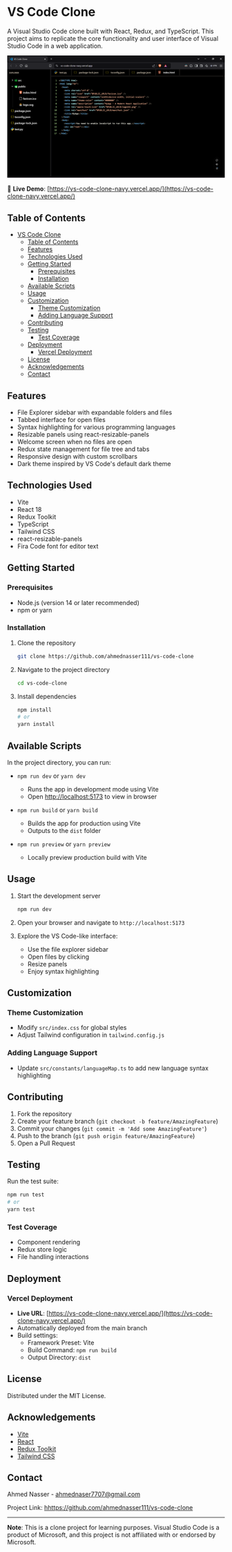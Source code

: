 # VS Code Clone

A Visual Studio Code clone built with React, Redux, and TypeScript. This project aims to replicate the core functionality and user interface of Visual Studio Code in a web application.

![VS Code Clone Screenshot](screenshot.png)

🔗 **Live Demo**: [https://vs-code-clone-navy.vercel.app/](https://vs-code-clone-navy.vercel.app/)

## Table of Contents

- [VS Code Clone](#vs-code-clone)
  - [Table of Contents](#table-of-contents)
  - [Features](#features)
  - [Technologies Used](#technologies-used)
  - [Getting Started](#getting-started)
    - [Prerequisites](#prerequisites)
    - [Installation](#installation)
  - [Available Scripts](#available-scripts)
  - [Usage](#usage)
  - [Customization](#customization)
    - [Theme Customization](#theme-customization)
    - [Adding Language Support](#adding-language-support)
  - [Contributing](#contributing)
  - [Testing](#testing)
    - [Test Coverage](#test-coverage)
  - [Deployment](#deployment)
    - [Vercel Deployment](#vercel-deployment)
  - [License](#license)
  - [Acknowledgements](#acknowledgements)
  - [Contact](#contact)

## Features

- File Explorer sidebar with expandable folders and files
- Tabbed interface for open files
- Syntax highlighting for various programming languages
- Resizable panels using react-resizable-panels
- Welcome screen when no files are open
- Redux state management for file tree and tabs
- Responsive design with custom scrollbars
- Dark theme inspired by VS Code's default dark theme

## Technologies Used

- Vite
- React 18
- Redux Toolkit
- TypeScript
- Tailwind CSS
- react-resizable-panels
- Fira Code font for editor text

## Getting Started

### Prerequisites

- Node.js (version 14 or later recommended)
- npm or yarn

### Installation

1. Clone the repository

   ```bash
   git clone https://github.com/ahmednasser111/vs-code-clone
   ```

2. Navigate to the project directory

   ```bash
   cd vs-code-clone
   ```

3. Install dependencies
   ```bash
   npm install
   # or
   yarn install
   ```

## Available Scripts

In the project directory, you can run:

- `npm run dev` or `yarn dev`

  - Runs the app in development mode using Vite
  - Open [http://localhost:5173](http://localhost:5173) to view in browser

- `npm run build` or `yarn build`

  - Builds the app for production using Vite
  - Outputs to the `dist` folder

- `npm run preview` or `yarn preview`

  - Locally preview production build with Vite

## Usage

1. Start the development server

   ```bash
   npm run dev
   ```

2. Open your browser and navigate to `http://localhost:5173`

3. Explore the VS Code-like interface:
   - Use the file explorer sidebar
   - Open files by clicking
   - Resize panels
   - Enjoy syntax highlighting

## Customization

### Theme Customization

- Modify `src/index.css` for global styles
- Adjust Tailwind configuration in `tailwind.config.js`

### Adding Language Support

- Update `src/constants/languageMap.ts` to add new language syntax highlighting

## Contributing

1. Fork the repository
2. Create your feature branch (`git checkout -b feature/AmazingFeature`)
3. Commit your changes (`git commit -m 'Add some AmazingFeature'`)
4. Push to the branch (`git push origin feature/AmazingFeature`)
5. Open a Pull Request

## Testing

Run the test suite:

```bash
npm run test
# or
yarn test
```

### Test Coverage

- Component rendering
- Redux store logic
- File handling interactions

## Deployment

### Vercel Deployment

- **Live URL**: [https://vs-code-clone-navy.vercel.app/](https://vs-code-clone-navy.vercel.app/)
- Automatically deployed from the main branch
- Build settings:
  - Framework Preset: Vite
  - Build Command: `npm run build`
  - Output Directory: `dist`

## License

Distributed under the MIT License.

## Acknowledgements

- [Vite](https://vitejs.dev/)
- [React](https://reactjs.org/)
- [Redux Toolkit](https://redux-toolkit.js.org/)
- [Tailwind CSS](https://tailwindcss.com/)

## Contact

Ahmed Nasser - [ahmednaser7707@gmail.com](mailto:ahmednaser7707@gmail.com)

Project Link: [hhttps://github.com/ahmednasser111/vs-code-clone](https://github.com/ahmednasser111/vs-code-clone)

---

**Note**: This is a clone project for learning purposes. Visual Studio Code is a product of Microsoft, and this project is not affiliated with or endorsed by Microsoft.
